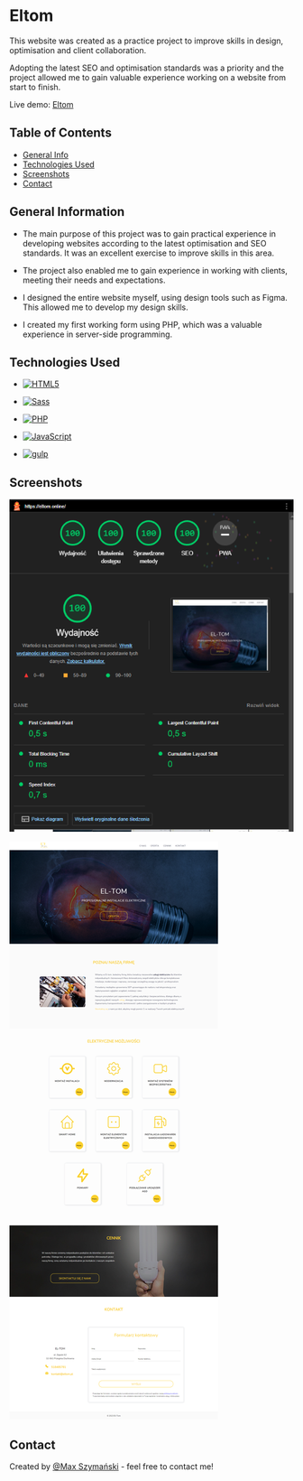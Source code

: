 # Eltom

This website was created as a practice project to improve skills in design, optimisation and client collaboration.

Adopting the latest SEO and optimisation standards was a priority and the project allowed me to gain valuable experience working on a website from start to finish.

Live demo: [Eltom](https://eltom.online/)

## Table of Contents

- [General Info](#general-information)
- [Technologies Used](#technologies-used)
- [Screenshots](#screenshots)
- [Contact](#contact)

## General Information

- The main purpose of this project was to gain practical experience in developing websites according to the latest optimisation and SEO standards. It was an excellent exercise to improve skills in this area.

- The project also enabled me to gain experience in working with clients, meeting their needs and expectations.

- I designed the entire website myself, using design tools such as Figma. This allowed me to develop my design skills.

- I created my first working form using PHP, which was a valuable experience in server-side programming.

## Technologies Used

- [![HTML5](https://img.shields.io/badge/-HTML5-E34F26?style=flat-square&logo=html5&logoColor=white&link=https://github.com/maxszymanski/)](https://github.com/maxszymanski/)

- [![Sass](https://img.shields.io/badge/-Sass-black?style=flat-square&logo=Sass&logoColor=pink)](https://github.com/maxszymanski/)

- [![PHP](https://img.shields.io/badge/PHP-777BB4?style=for-the-badge&logo=php&logoColor=white)](https://github.com/maxszymanski/)

- [![JavaScript](https://img.shields.io/badge/-JavaScript-black?style=flat-square&logo=javascript&link=https://github.com/maxszymanski/)](https://github.com/maxszymanski/)

- [![gulp](https://img.shields.io/badge/-gulp-eb4a4b.svg?logo=data%3Aimage%2Fpng%3Bbase64%2CiVBORw0KGgoAAAANSUhEUgAAAAYAAAAOCAMAAAA7QZ0XAAAABlBMVEUAAAD%2F%2F%2F%2Bl2Z%2FdAAAAAXRSTlMAQObYZgAAABdJREFUeAFjAAFGRjSSEQzwUgwQkjAFAAtaAD0Ls2nMAAAAAElFTkSuQmCC)](http://gulpjs.com/)

## Screenshots

![](./screenshots/screen_%20one.png)

![Screen](./screenshots/screen-allpage.png)

## Contact

Created by [@Max Szymański](https://github.com/maxszymanski) - feel free to contact me!
